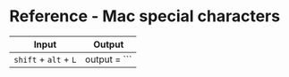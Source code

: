 # Reference - Mac special characters

| Input                    | Output                        |
| ------------------------ | ----------------------------- |
| `shift` + `alt` + `L`    | output = ```|```              |
